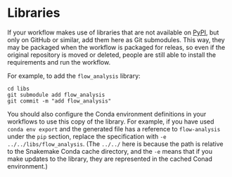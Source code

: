 # Libraries

If your workflow makes use of libraries that are not available on [PyPI][pypi],
but only on GitHub or similar,
add them here as Git submodules.
This way,
they may be packaged when the workflow is packaged for releas,
so even if the original repository is moved or deleted,
people are still able to install the requirements and run the workflow.

For example,
to add the `flow_analysis` library:

``` shellsession
cd libs
git submodule add flow_analysis
git commit -m "add flow_analysis"
```

You should also configure the Conda environment definitions in your workflows
to use this copy of the library.
For example,
if you have used `conda env export`
and the generated file has a reference to `flow-analysis` under the `pip` section,
replace the specification with `-e ../../libs/flow_analysis`.
(The `../../` here is because
the path is relative to the Snakemake Conda cache directory,
and the `-e` means that if you make updates to the library,
they are represented in the cached Conad environment.)

[pypi]: https://pypi.org
